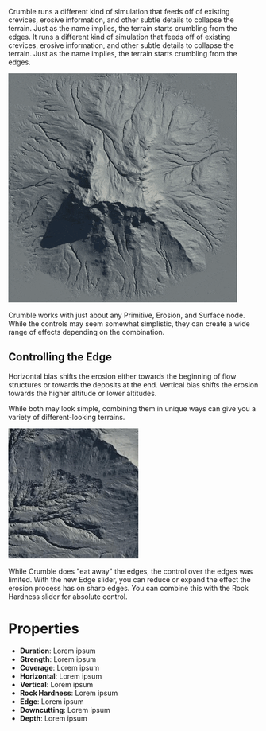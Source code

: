 


Crumble runs a different kind of simulation that feeds off of existing crevices, erosive information, and other subtle details to collapse the terrain. Just as the name implies, the terrain starts crumbling from the edges. It runs a different kind of simulation that feeds off of existing crevices, erosive information, and other subtle details to collapse the terrain. Just as the name implies, the terrain starts crumbling from the edges.

![](/images/ref/crumble-all.gif)

Crumble works with just about any Primitive, Erosion, and Surface node. While the controls may seem somewhat simplistic, they can create a wide range of effects depending on the combination.

## Controlling the Edge

Horizontal bias shifts the erosion either towards the beginning of flow structures or towards the deposits at the end. Vertical bias shifts the erosion towards the higher altitude or lower altitudes.

While both may look simple, combining them in unique ways can give you a variety of different-looking terrains.

![The Edge slider gives fine control over the collapse.](/images/ref/crumble-edge.gif)

While Crumble does "eat away" the edges, the control over the edges was limited. With the new Edge slider, you can reduce or expand the effect the erosion process has on sharp edges. You can combine this with the Rock Hardness slider for absolute control.



# Properties

- **Duration**: Lorem ipsum
- **Strength**: Lorem ipsum
- **Coverage**: Lorem ipsum
- **Horizontal**: Lorem ipsum
- **Vertical**: Lorem ipsum
- **Rock Hardness**: Lorem ipsum
- **Edge**: Lorem ipsum
- **Downcutting**: Lorem ipsum
- **Depth**: Lorem ipsum



